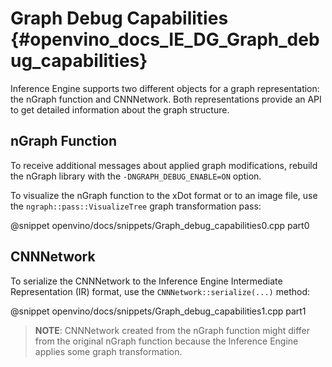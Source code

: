 # Graph Debug Capabilities {#openvino_docs_IE_DG_Graph_debug_capabilities}

Inference Engine supports two different objects for a graph representation: the nGraph function and 
CNNNetwork. Both representations provide an API to get detailed information about the graph structure.

## nGraph Function

To receive additional messages about applied graph modifications, rebuild the nGraph library with 
the `-DNGRAPH_DEBUG_ENABLE=ON` option.

To visualize the nGraph function to the xDot format or to an image file, use the 
`ngraph::pass::VisualizeTree` graph transformation pass:

@snippet openvino/docs/snippets/Graph_debug_capabilities0.cpp part0

## CNNNetwork

To serialize the CNNNetwork to the Inference Engine Intermediate Representation (IR) format, use the 
`CNNNetwork::serialize(...)` method:

@snippet openvino/docs/snippets/Graph_debug_capabilities1.cpp part1

> **NOTE**: CNNNetwork created from the nGraph function might differ from the original nGraph 
> function because the Inference Engine applies some graph transformation.

